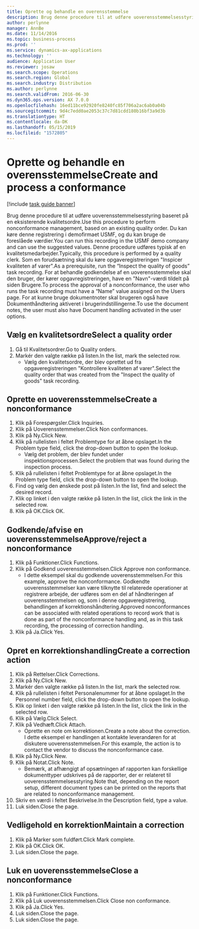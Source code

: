 ```yaml
---
title: Oprette og behandle en overensstemmelse
description: Brug denne procedure til at udføre uoverensstemmelsesstyring baseret på en eksisterende kvalitetsordre.
author: perlynne
manager: AnnBe
ms.date: 11/14/2016
ms.topic: business-process
ms.prod: ''
ms.service: dynamics-ax-applications
ms.technology: ''
audience: Application User
ms.reviewer: josaw
ms.search.scope: Operations
ms.search.region: Global
ms.search.industry: Distribution
ms.author: perlynne
ms.search.validFrom: 2016-06-30
ms.dyn365.ops.version: AX 7.0.0
ms.openlocfilehash: 16ed11bce92920fe8240fc85f706a2ac6ab0a04b
ms.sourcegitcommit: 9d4c7edd0ae2053c37c7d81cdd180b16bf3a9d3b
ms.translationtype: HT
ms.contentlocale: da-DK
ms.lasthandoff: 05/15/2019
ms.locfileid: "1572805"
---
```

# <a name="create-and-process-a-conformance"></a><span data-ttu-id="cab6a-103">Oprette og behandle en overensstemmelse</span><span class="sxs-lookup"><span data-stu-id="cab6a-103">Create and process a conformance</span></span>

[!include [task guide banner](../../includes/task-guide-banner.md)]

<span data-ttu-id="cab6a-104">Brug denne procedure til at udføre uoverensstemmelsesstyring baseret på en eksisterende kvalitetsordre.</span><span class="sxs-lookup"><span data-stu-id="cab6a-104">Use this procedure to perform nonconformance management, based on an existing quality order.</span></span> <span data-ttu-id="cab6a-105">Du kan køre denne registrering i demofirmaet USMF, og du kan bruge de foreslåede værdier.</span><span class="sxs-lookup"><span data-stu-id="cab6a-105">You can run this recording in the USMF demo company and can use the suggested values.</span></span> <span data-ttu-id="cab6a-106">Denne procedure udføres typisk af en kvalitetsmedarbejder.</span><span class="sxs-lookup"><span data-stu-id="cab6a-106">Typically, this procedure is performed by a quality clerk.</span></span>  <span data-ttu-id="cab6a-107">Som en forudsætning skal du køre opgaveregistreringen "Inspicer kvaliteten af varer".</span><span class="sxs-lookup"><span data-stu-id="cab6a-107">As a prerequisite, run the “Inspect the quality of goods” task recording.</span></span> <span data-ttu-id="cab6a-108">For at behandle godkendelse af en uoverensstemmelse skal den bruger, der kører opgavregistreringen, have en "Navn"-værdi tildelt på siden Brugere.</span><span class="sxs-lookup"><span data-stu-id="cab6a-108">To process the approval of a nonconformance, the user who runs the task recording must have a “Name” value assigned on the Users page.</span></span> <span data-ttu-id="cab6a-109">For at kunne bruge dokumentnoter skal brugeren også have Dokumenthåndtering aktiveret i brugerindstillingerne.</span><span class="sxs-lookup"><span data-stu-id="cab6a-109">To use the document notes, the user must also have Document handling activated in the user options.</span></span>


## <a name="select-a-quality-order"></a><span data-ttu-id="cab6a-110">Vælg en kvalitetsordre</span><span class="sxs-lookup"><span data-stu-id="cab6a-110">Select a quality order</span></span>
1. <span data-ttu-id="cab6a-111">Gå til Kvalitetsordrer.</span><span class="sxs-lookup"><span data-stu-id="cab6a-111">Go to Quality orders.</span></span>
2. <span data-ttu-id="cab6a-112">Markér den valgte række på listen.</span><span class="sxs-lookup"><span data-stu-id="cab6a-112">In the list, mark the selected row.</span></span>
    * <span data-ttu-id="cab6a-113">Vælg den kvalitetsordre, der blev oprettet ud fra opgaveregistreringen "Kontrollere kvaliteten af varer".</span><span class="sxs-lookup"><span data-stu-id="cab6a-113">Select the quality order that was created from the "Inspect the quality of goods" task recording.</span></span>  

## <a name="create-a-nonconformance"></a><span data-ttu-id="cab6a-114">Oprette en uoverensstemmelse</span><span class="sxs-lookup"><span data-stu-id="cab6a-114">Create a nonconformance</span></span>
1. <span data-ttu-id="cab6a-115">Klik på Forespørgsler.</span><span class="sxs-lookup"><span data-stu-id="cab6a-115">Click Inquiries.</span></span>
2. <span data-ttu-id="cab6a-116">Klik på Uoverensstemmelser.</span><span class="sxs-lookup"><span data-stu-id="cab6a-116">Click Non conformances.</span></span>
3. <span data-ttu-id="cab6a-117">Klik på Ny.</span><span class="sxs-lookup"><span data-stu-id="cab6a-117">Click New.</span></span>
4. <span data-ttu-id="cab6a-118">Klik på rullelisten i feltet Problemtype for at åbne opslaget.</span><span class="sxs-lookup"><span data-stu-id="cab6a-118">In the Problem type field, click the drop-down button to open the lookup.</span></span>
    * <span data-ttu-id="cab6a-119">Vælg det problem, der blev fundet under inspektionsprocessen.</span><span class="sxs-lookup"><span data-stu-id="cab6a-119">Select the problem that was found during the inspection process.</span></span>  
5. <span data-ttu-id="cab6a-120">Klik på rullelisten i feltet Problemtype for at åbne opslaget.</span><span class="sxs-lookup"><span data-stu-id="cab6a-120">In the Problem type field, click the drop-down button to open the lookup.</span></span>
6. <span data-ttu-id="cab6a-121">Find og vælg den ønskede post på listen.</span><span class="sxs-lookup"><span data-stu-id="cab6a-121">In the list, find and select the desired record.</span></span>
7. <span data-ttu-id="cab6a-122">Klik op linket i den valgte række på listen.</span><span class="sxs-lookup"><span data-stu-id="cab6a-122">In the list, click the link in the selected row.</span></span>
8. <span data-ttu-id="cab6a-123">Klik på OK.</span><span class="sxs-lookup"><span data-stu-id="cab6a-123">Click OK.</span></span>

## <a name="approvereject-a-nonconformance"></a><span data-ttu-id="cab6a-124">Godkende/afvise en uoverensstemmelse</span><span class="sxs-lookup"><span data-stu-id="cab6a-124">Approve/reject a nonconformance</span></span>
1. <span data-ttu-id="cab6a-125">Klik på Funktioner.</span><span class="sxs-lookup"><span data-stu-id="cab6a-125">Click Functions.</span></span>
2. <span data-ttu-id="cab6a-126">Klik på Godkend uoverensstemmelsen.</span><span class="sxs-lookup"><span data-stu-id="cab6a-126">Click Approve non conformance.</span></span>
    * <span data-ttu-id="cab6a-127">I dette eksempel skal du godkende uoverensstemmelsen.</span><span class="sxs-lookup"><span data-stu-id="cab6a-127">For this example, approve the nonconformance.</span></span> <span data-ttu-id="cab6a-128">Godkendte uoverensstemmelser kan være tilknytte til relaterede operationer at registrere arbejde, der udføres som en del af håndteringen af uoverensstemmelsen og, som i denne opgaveregistrering, behandlingen af korrektionshåndtering.</span><span class="sxs-lookup"><span data-stu-id="cab6a-128">Approved nonconformances can be associated with related operations to record work that is done as part of the nonconformance handling and, as in this task recording, the processing of correction handling.</span></span>  
3. <span data-ttu-id="cab6a-129">Klik på Ja.</span><span class="sxs-lookup"><span data-stu-id="cab6a-129">Click Yes.</span></span>

## <a name="create-a-correction-action"></a><span data-ttu-id="cab6a-130">Opret en korrektionshandling</span><span class="sxs-lookup"><span data-stu-id="cab6a-130">Create a correction action</span></span>
1. <span data-ttu-id="cab6a-131">Klik på Rettelser.</span><span class="sxs-lookup"><span data-stu-id="cab6a-131">Click Corrections.</span></span>
2. <span data-ttu-id="cab6a-132">Klik på Ny.</span><span class="sxs-lookup"><span data-stu-id="cab6a-132">Click New.</span></span>
3. <span data-ttu-id="cab6a-133">Markér den valgte række på listen.</span><span class="sxs-lookup"><span data-stu-id="cab6a-133">In the list, mark the selected row.</span></span>
4. <span data-ttu-id="cab6a-134">Klik på rullelisten i feltet Personalenummer for at åbne opslaget.</span><span class="sxs-lookup"><span data-stu-id="cab6a-134">In the Personnel number field, click the drop-down button to open the lookup.</span></span>
5. <span data-ttu-id="cab6a-135">Klik op linket i den valgte række på listen.</span><span class="sxs-lookup"><span data-stu-id="cab6a-135">In the list, click the link in the selected row.</span></span>
6. <span data-ttu-id="cab6a-136">Klik på Vælg.</span><span class="sxs-lookup"><span data-stu-id="cab6a-136">Click Select.</span></span>
7. <span data-ttu-id="cab6a-137">Klik på Vedhæft.</span><span class="sxs-lookup"><span data-stu-id="cab6a-137">Click Attach.</span></span>
    * <span data-ttu-id="cab6a-138">Oprette en note om korrektionen.</span><span class="sxs-lookup"><span data-stu-id="cab6a-138">Create a note about the correction.</span></span> <span data-ttu-id="cab6a-139">I dette eksempel er handlingen at kontakte leverandøren for at diskutere uoverensstemmelsen.</span><span class="sxs-lookup"><span data-stu-id="cab6a-139">For this example, the action is to contact the vendor to discuss the nonconformance case.</span></span>  
8. <span data-ttu-id="cab6a-140">Klik på Ny.</span><span class="sxs-lookup"><span data-stu-id="cab6a-140">Click New.</span></span>
9. <span data-ttu-id="cab6a-141">Klik på Notat.</span><span class="sxs-lookup"><span data-stu-id="cab6a-141">Click Note.</span></span>
    * <span data-ttu-id="cab6a-142">Bemærk, at afhængigt af opsætningen af rapporten kan forskellige dokumenttyper udskrives på de rapporter, der er relateret til uoverensstemmelsesstyring.</span><span class="sxs-lookup"><span data-stu-id="cab6a-142">Note that, depending on the report setup, different document types can be printed on the reports that are related to nonconformance management.</span></span>  
10. <span data-ttu-id="cab6a-143">Skriv en værdi i feltet Beskrivelse.</span><span class="sxs-lookup"><span data-stu-id="cab6a-143">In the Description field, type a value.</span></span>
11. <span data-ttu-id="cab6a-144">Luk siden.</span><span class="sxs-lookup"><span data-stu-id="cab6a-144">Close the page.</span></span>

## <a name="maintain-a-correction"></a><span data-ttu-id="cab6a-145">Vedligehold en korrektion</span><span class="sxs-lookup"><span data-stu-id="cab6a-145">Maintain a correction</span></span>
1. <span data-ttu-id="cab6a-146">Klik på Marker som fuldført.</span><span class="sxs-lookup"><span data-stu-id="cab6a-146">Click Mark complete.</span></span>
2. <span data-ttu-id="cab6a-147">Klik på OK.</span><span class="sxs-lookup"><span data-stu-id="cab6a-147">Click OK.</span></span>
3. <span data-ttu-id="cab6a-148">Luk siden.</span><span class="sxs-lookup"><span data-stu-id="cab6a-148">Close the page.</span></span>

## <a name="close-a-nonconformance"></a><span data-ttu-id="cab6a-149">Luk en uoverensstemmelse</span><span class="sxs-lookup"><span data-stu-id="cab6a-149">Close a nonconformance</span></span>
1. <span data-ttu-id="cab6a-150">Klik på Funktioner.</span><span class="sxs-lookup"><span data-stu-id="cab6a-150">Click Functions.</span></span>
2. <span data-ttu-id="cab6a-151">Klik på Luk uoverensstemmelsen.</span><span class="sxs-lookup"><span data-stu-id="cab6a-151">Click Close non conformance.</span></span>
3. <span data-ttu-id="cab6a-152">Klik på Ja.</span><span class="sxs-lookup"><span data-stu-id="cab6a-152">Click Yes.</span></span>
4. <span data-ttu-id="cab6a-153">Luk siden.</span><span class="sxs-lookup"><span data-stu-id="cab6a-153">Close the page.</span></span>
5. <span data-ttu-id="cab6a-154">Luk siden.</span><span class="sxs-lookup"><span data-stu-id="cab6a-154">Close the page.</span></span>
